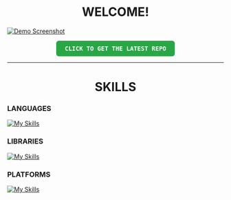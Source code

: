 <div align="center">
<h1>WELCOME!</h1>
</div>

[![Demo Screenshot](https://github.com/hl2rs/welcome/blob/a1e3c8ee6ac76d6327e0f8197c2222b5038ef4f6/welcome-pic.png)](https://hl2rs.github.io/hl2rs/)

<div align="center">
  <a href="https://hl2rs.github.io/hl2rs/" style="text-decoration: none;">
    <p>
      <strong>
        <kbd style="padding: 10px 20px; background: #28a745; color: white; border-radius: 6px; display: inline-block;">
          CLICK TO GET THE LATEST REPO
        </kbd>
      </strong>
    </p>
  </a>
</div>

<hr>

<div align="center">
<h1>SKILLS</h1>
</div>

<div>
<h3>LANGUAGES</h3>
</div>

[![My Skills](https://skillicons.dev/icons?i=js,html,css,c,py)](https://skillicons.dev)

<div>
<h3>LIBRARIES</h3>
</div>

[![My Skills](https://skillicons.dev/icons?i=nodejs,cmake,electron,flask,opencv,pytorch,threejs)](https://skillicons.dev)

<div>
<h3>PLATFORMS</h3>
</div>

[![My Skills](https://skillicons.dev/icons?i=ai,ps,discord,mongodb,gcp,notion,vscode)](https://skillicons.dev)
